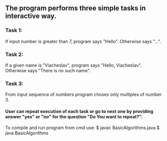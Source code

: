 ## The program performs three simple tasks in interactive way.
### Task 1:
If input number is greater than 7, program says "Hello". Otherwise says "...".
### Task 2: 
If a given name is "Viacheslav", program says "Hello, Viacheslav". Otherwise says "There is no such name".
### Task 3:
From input sequence of numbers program choses only multiples of number 3.

#### User can repeat execution of each task or go to next one by providing answer "yes" or "no" for the question "Do You want to repeat?".

To compile and run program from cmd use:
$ javac BasicAlgorithms.java
$ java BasicAlgorithms
